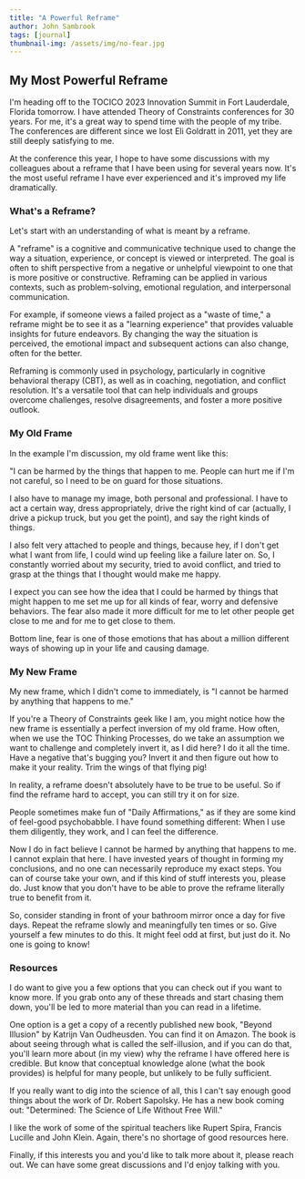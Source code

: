 ```yaml
---
title: "A Powerful Reframe"
author: John Sambrook
tags: [journal]
thumbnail-img: /assets/img/no-fear.jpg
---
```


## My Most Powerful Reframe

I'm heading off to the TOCICO 2023 Innovation Summit in Fort
Lauderdale, Florida tomorrow. I have attended Theory of Constraints
conferences for 30 years. For me, it's a great way to spend time with
the people of my tribe. The conferences are different since we lost
Eli Goldratt in 2011, yet they are still deeply satisfying to me.

At the conference this year, I hope to have some discussions with my
colleagues about a reframe that I have been using for several years
now. It's the most useful reframe I have ever experienced and it's
improved my life dramatically.

### What's a Reframe?

Let's start with an understanding of what is meant by a reframe.

A "reframe" is a cognitive and communicative technique used to change
the way a situation, experience, or concept is viewed or
interpreted. The goal is often to shift perspective from a negative or
unhelpful viewpoint to one that is more positive or
constructive. Reframing can be applied in various contexts, such as
problem-solving, emotional regulation, and interpersonal
communication.

For example, if someone views a failed project as a "waste of time," a
reframe might be to see it as a "learning experience" that provides
valuable insights for future endeavors. By changing the way the
situation is perceived, the emotional impact and subsequent actions
can also change, often for the better.

Reframing is commonly used in psychology, particularly in cognitive
behavioral therapy (CBT), as well as in coaching, negotiation, and
conflict resolution. It's a versatile tool that can help individuals
and groups overcome challenges, resolve disagreements, and foster a
more positive outlook.

### My Old Frame

In the example I'm discussion, my old frame went like this:

"I can be harmed by the things that happen to me. People can hurt
me if I'm not careful, so I need to be on guard for those situations.

I also have to manage my image, both personal and professional. I
have to act a certain way, dress appropriately, drive the right kind
of car (actually, I drive a pickup truck, but you get the point), and
say the right kinds of things.

I also felt very attached to people and things, because hey, if I
don't get what I want from life, I could wind up feeling like a
failure later on. So, I constantly worried about my security, tried
to avoid conflict, and tried to grasp at the things that I thought
would make me happy.

I expect you can see how the idea that I could be harmed by things
that might happen to me set me up for all kinds of fear, worry and
defensive behaviors. The fear also made it more difficult for me to
let other people get close to me and for me to get close to them.

Bottom line, fear is one of those emotions that has about a million
different ways of showing up in your life and causing damage.

### My New Frame

My new frame, which I didn't come to immediately, is "I cannot be
harmed by anything that happens to me."

If you're a Theory of Constraints geek like I am, you might notice how
the new frame is essentially a perfect inversion of my old frame. How
often, when we use the TOC Thinking Processes, do we take an
assumption we want to challenge and completely invert it, as I did
here? I do it all the time. Have a negative that's bugging you? Invert
it and then figure out how to make it your reality. Trim the wings of
that flying pig!

In reality, a reframe doesn't absolutely have to be true to be
useful. So if find the reframe hard to accept, you can still try it on
for size.

People sometimes make fun of "Daily Affirmations," as if they are some
kind of feel-good psychobabble. I have found something different: When
I use them diligently, they work, and I can feel the difference.

Now I do in fact believe I cannot be harmed by anything that happens
to me. I cannot explain that here. I have invested years of thought
in forming my conclusions, and no one can necessarily reproduce my
exact steps. You can of course take your own, and if this kind of
stuff interests you, please do. Just know that you don't have to be
able to prove the reframe literally true to benefit from it.

So, consider standing in front of your bathroom mirror once a day
for five days. Repeat the reframe slowly and meaningfully ten times
or so. Give yourself a few minutes to do this. It might feel odd at
first, but just do it. No one is going to know!

### Resources

I do want to give you a few options that you can check out if you want
to know more. If you grab onto any of these threads and start chasing
them down, you'll be led to more material than you can read in a
lifetime.

One option is a get a copy of a recently published new book, "Beyond
Illusion" by Katrijn Van Oudheusden. You can find it on Amazon. The
book is about seeing through what is called the self-illusion, and
if you can do that, you'll learn more about (in my view) why the
reframe I have offered here is credible. But know that conceptual
knowledge alone (what the book provides) is helpful for many people,
but unlikely to be fully sufficient.

If you really want to dig into the science of all, this I can't say
enough good things about the work of Dr. Robert Sapolsky. He has a
new book coming out: "Determined: The Science of Life Without Free
Will."

I like the work of some of the spiritual teachers like Rupert Spira,
Francis Lucille and John Klein. Again, there's no shortage of good
resources here.

Finally, if this interests you and you'd like to talk more about it,
please reach out. We can have some great discussions and I'd enjoy
talking with you.
